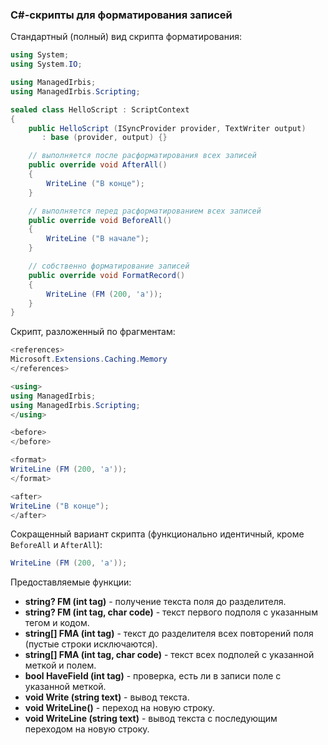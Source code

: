 ﻿### C#-скрипты для форматирования записей

Стандартный (полный) вид скрипта форматирования:

```c#
using System;
using System.IO;

using ManagedIrbis;
using ManagedIrbis.Scripting;

sealed class HelloScript : ScriptContext
{
    public HelloScript (ISyncProvider provider, TextWriter output)
       : base (provider, output) {}

    // выполняется после расформатирования всех записей
    public override void AfterAll()
    {
        WriteLine ("В конце");
    }

    // выполняется перед расформатированием всех записей
    public override void BeforeAll()
    {
        WriteLine ("В начале");
    }

    // собственно форматирование записей
    public override void FormatRecord()
    {
        WriteLine (FM (200, 'a'));
    }
}
```

Скрипт, разложенный по фрагментам:

```c#
<references>
Microsoft.Extensions.Caching.Memory
</references>

<using>
using ManagedIrbis;
using ManagedIrbis.Scripting;
</using>

<before>
</before>

<format>
WriteLine (FM (200, 'a'));
</format>

<after>
WriteLine ("В конце");
</after>
```

Сокращенный вариант скрипта (функционально идентичный, кроме `BeforeAll` и `AfterAll`):

```c#
WriteLine (FM (200, 'a'));
```

Предоставляемые функции:

* **string? FM (int tag)** - получение текста поля до разделителя.
* **string? FM (int tag, char code)** - текст первого подполя с указанным тегом и кодом.
* **string[] FMA (int tag)** - текст до разделителя всех повторений поля (пустые строки исключаются).
* **string[] FMA (int tag, char code)** - текст всех подполей с указанной меткой и полем.
* **bool HaveField (int tag)** - проверка, есть ли в записи поле с указанной меткой.
* **void Write (string text)** - вывод текста.
* **void WriteLine()** - переход на новую строку.
* **void WriteLine (string text)** - вывод текста с последующим переходом на новую строку.
